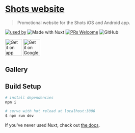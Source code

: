 # [Shots website](https://shotsapp.now.sh/)

> Promotional website for the Shots iOS and Android app.

[![used by](https://img.shields.io/badge/Used%20By-Shots-3f51bf?style=flat-square)](https://github.com/themindstorm/Shots)
![Made with Nuxt](https://img.shields.io/badge/Made%20With-Nuxt-008c78?style=flat-square)
[![PRs Welcome](https://img.shields.io/badge/PRs-welcome-brightgreen.svg?style=flat-square)](http://makeapullrequest.com)
![GitHub](https://img.shields.io/github/license/themindstorm/NextBusSg?style=flat-square)

<a href='https://apps.apple.com/my/app/shots-a-social-drinking-game/id1511015571'><img height="55" alt='Get it on app store' src='./readme-images/badges/appstore.png'/></a>
<a href='https://play.google.com/store/apps/details?id=com.themindstorm.shots'><img height="55" alt='Get it on Google Play' src='./readme-images/badges/google_play.png'/></a>

<!-- Check out the repository for the app at [themindstorm/NextBusSG](https://github.com/themindstorm/NextBusSG). -->

## Gallery
<!-- ![Web view](./readme-images/gallery/web1.png) -->

## Build Setup

```bash
# install dependencies
npm i

# serve with hot reload at localhost:3000
$ npm run dev
```

If you've never used Nuxt, check out [the docs](https://nuxtjs.org).
